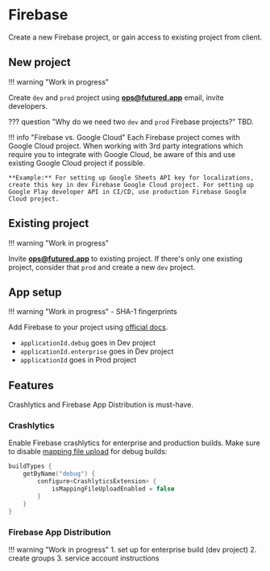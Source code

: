 # Firebase

Create a new Firebase project, or gain access to existing project from client.

## New project
!!! warning "Work in progress"

Create `dev` and `prod` project using **ops@futured.app** email, invite developers.

??? question "Why do we need two `dev` and `prod` Firebase projects?"
    TBD.

!!! info "Firebase vs. Google Cloud"
    Each Firebase project comes with Google Cloud project. When working with 3rd party integrations which require you to integrate with Google Cloud, be aware of this and use existing Google Cloud project if possible.

    **Example:** For setting up Google Sheets API key for localizations, create this key in dev Firebase Google Cloud project. For setting up Google Play developer API in CI/CD, use production Firebase Google Cloud project.

## Existing project
!!! warning "Work in progress"

Invite **ops@futured.app** to existing project. If there's only one existing project, consider that `prod` and create a new `dev` project.

## App setup
!!! warning "Work in progress"
    - SHA-1 fingerprints

Add Firebase to your project using [official docs](https://firebase.google.com/docs/android/setup).

- `applicationId.debug` goes in Dev project
- `applicationId.enterprise` goes in Dev project
- `applicationId` goes in Prod project

## Features

Crashlytics and Firebase App Distribution is must-have.

### Crashlytics

Enable Firebase crashlytics for enterprise and production builds. Make sure to disable [mapping file upload](https://firebase.google.com/docs/crashlytics/get-deobfuscated-reports?platform=android#keep-obfuscated-build-variants) for debug builds:
```kotlin
buildTypes {
    getByName("debug") {
        configure<CrashlyticsExtension> {
            isMappingFileUploadEnabled = false
        }
    }
}
```

### Firebase App Distribution
!!! warning "Work in progress"
    1. set up for enterprise build (dev project)
    2. create groups
    3. service account instructions
